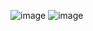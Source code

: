 ![image](https://github.com/qweeertyyyy/q-commands/assets/133780594/8b555424-f211-4ea8-bb98-5cea0ba67eee)
![image](https://github.com/qweeertyyyy/q-commands/assets/133780594/8ebbaac7-a401-4d16-b222-f49f3b43b26f)

